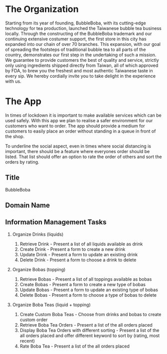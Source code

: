 # The Organization

Starting from its year of founding, BubbleBoba, with its cutting-edge technology for tea production, launched the Taiwanese bubble tea business locally.
Through the constructing of the BubbleBoba trademark and our continuing extensive costumer support, the first store in this city has expanded into our chain of over 70 branches.
This expansion, with our goal of spreading the footsteps of traditional bubble tea to all parts of the country, demonstrates our first step in the undertaking of such a mission.
We guarantee to provide customers the best of quality and service, strictly only using ingredients shipped directly from Taiwan, all of which approved by FDA, to brew you the freshest and most authentic Taiwanese taste in every sip.
We hereby cordially invite you to take delight in the experience with us.

# The App

In times of lockdown it is important to make available services which can be used safely.
With this app we plan to realise a safer environment for our customers who want to order.
The app should provide a medium for customers to easily place an order without standing in a queue in front of the shop.

To underline the social aspect, even in times where social distancing is important, there should be a feature where everyones order should be listed.
That list should offer an option to rate the order of others and sort the orders by rating.

## Title
BubbleBoba

## Domain Name

## Information Management Tasks

1. Organize Drinks (liquids)
	1) Retrieve Drink	-	Present a list of all liquids available as drink
	2) Create Drink		-	Present a form to create a new drink
	3) Update Drink		-	Present a form to update an existing drink
	4) Delete Drink		-	Present a form to choose a drink to delete


2. Organize Bobas (topping)
	1) Retrieve Bobas	-	Present a list of all toppings available as bobas
	2) Create Bobas		-	Present a form to create a new type of bobas
	3) Update Bobas		-	Present a form to update an existing type of bobas
	4) Delete Bobas		-	Present a form to choose a type of bobas to delete
  
3. Organize Boba Teas (liquid + topping)
	1) Create Custom Boba Teas							- 	Choose from drinks and bobas to create custom order
	2) Retrieve Boba Tea Orders							-	Present a list of the all orders placed
	3) Display Boba Tea Orders with different sorting	-	Present a list of the all orders placed and offer different keyword to sort by (rating, most recent)
	4) Rate Boba Tea									-	Present a list of the all orders placed

